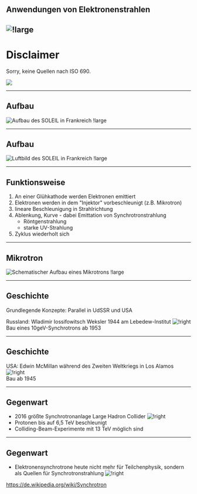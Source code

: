 ## Anwendungen von Elektronenstrahlen

![!large](https://cdn1.byjus.com/wp-content/uploads/2018/11/physics/wp-content/uploads/2016/06/4.png)
---

# Disclaimer

Sorry, keine Quellen nach ISO 690.

![](https://img.welt.de/img/wissenschaft/mobile195431695/1022506097-ci102l-w1024/A-portrait-of-a-beagle-that-was-a-rescued-dog-2.jpg)

---

## Aufbau

![Aufbau des SOLEIL in Frankreich !large](https://upload.wikimedia.org/wikipedia/commons/6/60/Sch%C3%A9ma_de_principe_du_synchrotron.jpg)

---

## Aufbau

![Luftbild des SOLEIL in Frankreich !large](https://upload.wikimedia.org/wikipedia/commons/0/00/SOLEIL_le_01_juin_2005.jpg)

---

## Funktionsweise

1. An einer Glühkathode werden Elektronen emittiert
1. Elektronen werden in dem "Injektor" vorbeschleunigt (z.B. Mikrotron)
1. lineare Beschleunigung in Strahlrichtung
1. Ablenkung, Kurve - dabei Emittation von Synchrotronstrahlung
    * Röntgenstrahlung
    * starke UV-Strahlung
1. Zyklus wiederholt sich

---

## Mikrotron

![Schematischer Aufbau eines Mikrotrons !large](https://upload.wikimedia.org/wikipedia/commons/1/14/ClassicMicrotronSketch.svg)

---

## Geschichte

Grundlegende Konzepte: Parallel in UdSSR und USA 

Russland: Wladimir Iossifowitsch Weksler 1944 am Lebedew-Institut ![!right](https://upload.wikimedia.org/wikipedia/commons/thumb/d/d2/Russia_stamp_2000_%E2%84%96_599.jpg/330px-Russia_stamp_2000_%E2%84%96_599.jpg)
\
Bau eines 10geV-Synchrotrons ab 1953

---

## Geschichte

USA: Edwin McMillan während des Zweiten Weltkriegs in Los Alamos ![!right](https://upload.wikimedia.org/wikipedia/commons/8/86/Edwin_McMillan_Nobel.jpg)
\
Bau ab 1945

---

## Gegenwart

* 2016 größte Synchrotronanlage Large Hadron Collider ![!right](https://upload.wikimedia.org/wikipedia/commons/thumb/f/fc/CERN_LHC_Tunnel1.jpg/1024px-CERN_LHC_Tunnel1.jpg)
* Protonen bis auf 6,5 TeV beschleunigt
* Colliding-Beam-Experimente mit 13 TeV möglich sind

---

## Gegenwart

* Elektronensynchrotrone heute nicht mehr für Teilchenphysik, sondern als Quellen für Synchrotronstrahlung ![!right](https://upload.wikimedia.org/wikipedia/commons/thumb/1/1c/CMS_Higgs-event.jpg/1024px-CMS_Higgs-event.jpg)

https://de.wikipedia.org/wiki/Synchrotron
